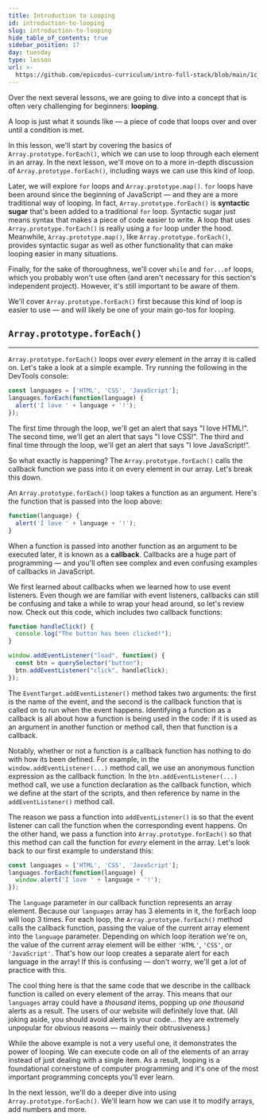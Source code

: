```yaml
---
title: Introduction to Looping
id: introduction-to-looping
slug: introduction-to-looping
hide_table_of_contents: true
sidebar_position: 17
day: tuesday
type: lesson
url: >-
  https://github.com/epicodus-curriculum/intro-full-stack/blob/main/1c_introduction_to_looping.md
---
```


Over the next several lessons, we are going to dive into a concept that is often very challenging for beginners: **looping**.

A loop is just what it sounds like — a piece of code that loops over and over until a condition is met.

In this lesson, we'll start by covering the basics of `Array.prototype.forEach()`, which we can use to loop through each element in an array. In the next lesson, we'll move on to a more in-depth discussion of `Array.prototype.forEach()`, including ways we can use this kind of loop.

Later, we will explore `for` loops and `Array.prototype.map()`. `for` loops have been around since the beginning of JavaScript — and they are a more traditional way of looping. In fact, `Array.prototype.forEach()` is **syntactic sugar** that's been added to a traditional `for` loop. Syntactic sugar just means syntax that makes a piece of code easier to write. A loop that uses `Array.prototype.forEach()` is really using a `for` loop under the hood. Meanwhile, `Array.prototype.map()`, like `Array.prototype.forEach()`, provides syntactic sugar as well as other functionality that can make looping easier in many situations.

Finally, for the sake of thoroughness, we'll cover `while` and `for...of` loops, which you probably won't use often (and aren't necessary for this section's independent project). However, it's still important to be aware of them.

We'll cover `Array.prototype.forEach()` first because this kind of loop is easier to use — and will likely be one of your main go-tos for looping.

## `Array.prototype.forEach()`
---

`Array.prototype.forEach()` loops over _every_ element in the array it is called on. Let's take a look at a simple example. Try running the following in the DevTools console:

```js
const languages = ['HTML', 'CSS', 'JavaScript'];
languages.forEach(function(language) {
  alert('I love ' + language + '!');
});
```

The first time through the loop, we'll get an alert that says "I love HTML!". The second time, we'll get an alert that says "I love CSS!". The third and final time through the loop, we'll get an alert that says "I love JavaScript!".

So what exactly is happening? The `Array.prototype.forEach()` calls the callback function we pass into it on every element in our array. Let's break this down.

An `Array.prototype.forEach()` loop takes a function as an argument. Here's the function that is passed into the loop above:

```js
function(language) {
  alert('I love ' + language + '!');
}
```

When a function is passed into another function as an argument to be executed later, it is known as a **callback**. Callbacks are a huge part of programming — and you'll often see complex and even confusing examples of callbacks in JavaScript. 

We first learned about callbacks when we learned how to use event listeners. Even though we are familiar with event listeners, callbacks can still be confusing and take a while to wrap your head around, so let's review now. Check out this code, which includes two callback functions:

```js
function handleClick() {
  console.log("The button has been clicked!");
}

window.addEventListener("load", function() {
  const btn = querySelector("button");
  btn.addEventListener("click", handleClick);
});
```

The `EventTarget.addEventListener()` method takes two arguments: the first is the name of the event, and the second is the callback function that is called on to run when the event happens. Identifying a function as a callback is all about how a function is being used in the code: if it is used as an argument in another function or method call, then that function is a callback. 

Notably, whether or not a function is a callback function has nothing to do with how its been defined. For example, in the `window.addEventListener(...)` method call, we use an anonymous function expression as the callback function. In the `btn.addEventListener(...)` method call, we use a function declaration as the callback function, which we define at the start of the scripts, and then reference by name in the `addEventListener()` method call.

The reason we pass a function into `addEventListener()` is so that the event listener can call the function when the corresponding event happens. On the other hand, we pass a function into `Array.prototype.forEach()` so that this method can call the function for _every_ element in the array. Let's look back to our first example to understand this:

```js
const languages = ['HTML', 'CSS', 'JavaScript'];
languages.forEach(function(language) {
  window.alert('I love ' + language + '!');
});
```

The `language` parameter in our callback function represents an array element. Because our `languages` array has 3 elements in it, the forEach loop will loop 3 times. For each loop, the `Array.prototype.forEach()` method calls the callback function, passing the value of the current array element into the `language` parameter. Depending on which loop iteration we're on, the value of the current array element will be either `'HTML'`, `'CSS'`, or `'JavaScript'`. That's how our loop creates a separate alert for each language in the array! If this is confusing — don't worry, we'll get a lot of practice with this.

The cool thing here is that the same code that we describe in the callback function is called on every element of the array. This means that our `languages` array could have  a _thousand_ items, popping up _one thousand_ alerts as a result. The users of our website will definitely love that. (All joking aside, you should avoid alerts in your code... they are extremely unpopular for obvious reasons — mainly their obtrusiveness.)

While the above example is not a very useful one, it demonstrates the power of looping. We can execute code on all of the elements of an array instead of just dealing with a single item. As a result, looping is a foundational cornerstone of computer programming and it's one of the most important programming concepts you'll ever learn.

In the next lesson, we'll do a deeper dive into using `Array.prototype.forEach()`. We'll learn how we can use it to modify arrays, add numbers and more.

